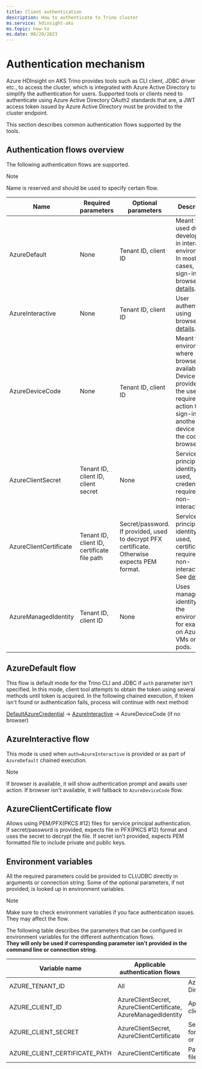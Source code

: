 ```yaml
---
title: Client authentication
description: How to authenticate to Trino cluster
ms.service: hdinsight-aks
ms.topic: how-to
ms.date: 08/29/2023
---
```


# Authentication mechanism

Azure HDInsight on AKS Trino provides tools such as CLI client, JDBC driver etc., to access the cluster, which is integrated with Azure Active Directory to simplify the authentication for users.
Supported tools or clients need to authenticate using Azure Active Directory OAuth2 standards that are, a JWT access token issued by Azure Active Directory must be provided to the cluster endpoint.

This section describes common authentication flows supported by the tools.

## Authentication flows overview
The following authentication flows are supported. 

> [!NOTE]
> Name is reserved and should be used to specify certain flow.


|Name|Required parameters|Optional parameters|Description
|----|----|----|----|
AzureDefault|None|Tenant ID, client ID|Meant to be used during development in interactive environment. In most cases, user sign-in using browser. See [details](#azuredefault-flow).|
AzureInteractive|None|Tenant ID, client ID|User authenticates using browser. See [details](#azureinteractive-flow).|
AzureDeviceCode|None|Tenant ID, client ID|Meant for environments where browser isn't available. Device code provided to the user requires an action to sign-in on another device using the code and browser.|
AzureClientSecret|Tenant ID, client ID, client secret|None|Service principal identity is used, credentials required, non-interactive.|
AzureClientCertificate|Tenant ID, client ID, certificate file path|Secret/password. If provided, used to decrypt PFX certificate. Otherwise expects PEM format.|Service principal identity is used, certificate required, non-interactive. See [details](#azureclientcertificate-flow).|
AzureManagedIdentity|Tenant ID, client ID|None|Uses managed identity of the environment, for example, on Azure VMs or AKS pods.|

## AzureDefault flow

This flow is default mode for the Trino CLI and JDBC if `auth` parameter isn't specified. In this mode, client tool attempts to obtain the token using several methods until token is acquired. 
In the following chained execution, if token isn't found or authentication fails, process will continue with next method:

[DefaultAzureCredential](/java/api/overview/azure/identity-readme#defaultazurecredential) -> [AzureInteractive](#azureinteractive-flow) -> AzureDeviceCode (if no browser)

## AzureInteractive flow

This mode is used when `auth=AzureInteractive` is provided or as part of `AzureDefault` chained execution. 
> [!NOTE]
> 
> If browser is available, it will show authentication prompt and awaits user action. If browser isn't available, it will fallback to `AzureDeviceCode` flow.

## AzureClientCertificate flow

Allows using PEM/PFX(PKCS #12) files for service principal authentication. If secret/password is provided, expects file in PFX(PKCS #12) format and uses the secret to decrypt the file. If secret isn't provided, expects PEM formatted file to include private and public keys.

## Environment variables

All the required parameters could be provided to CLI/JDBC directly in arguments or connection string. Some of the optional parameters, if not provided, is looked up in environment variables.

> [!NOTE]
>
> Make sure to check environment variables if you face authentication issues. They may affect the flow.

The following table describes the parameters that can be configured in environment variables for the different authentication flows.
<br>**They will only be used if corresponding parameter isn't provided in the command line or connection string**.

|Variable name|Applicable authentication flows|Description
|----|----|----|
|AZURE_TENANT_ID|All|Azure Active Directory tenant ID.|
|AZURE_CLIENT_ID|AzureClientSecret, AzureClientCertificate, AzureManagedIdentity|Application/principal client ID.|
|AZURE_CLIENT_SECRET|AzureClientSecret, AzureClientCertificate|Secret or password for service principal or certificate file.|
|AZURE_CLIENT_CERTIFICATE_PATH|AzureClientCertificate|Path to certificate file.|
